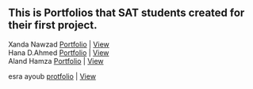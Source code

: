 ## This is Portfolios that SAT students created for their first project.

Xanda Nawzad [Portfolio](https://github.com/XandaNawzad/portfolio-xanda) | [View](https://xandanawzad.netlify.app/) </br>
Hana D.Ahmed [Portfolio](https://github.com/hanaahmed90/Portfolio_Test1) | [View](https://hanadler.netlify.app/) <br>
Aland Hamza  [Portfolio](https://github.com/alandhamza55-dev/Aland-Hamza-Portfolio-Website.gitiew) | [View](https://alandhamzaportfolio.netlify.app/) <br>

esra ayoub [protfolio](https://github.com/E-s2ra/my-project.git) | [View](https://e-s2ra.github.io/my-project/)<br>


